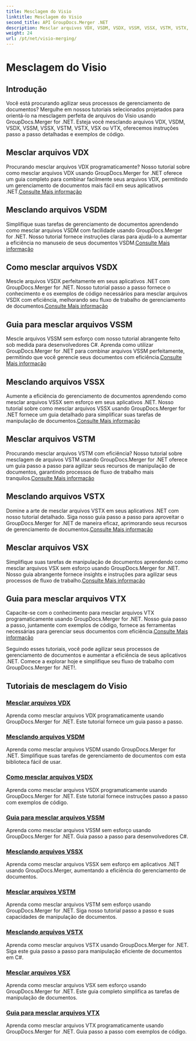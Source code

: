 ```yaml
---
title: Mesclagem do Visio
linktitle: Mesclagem do Visio
second_title: API GroupDocs.Merger .NET
description: Mesclar arquivos VDX, VSDM, VSDX, VSSM, VSSX, VSTM, VSTX, VSX, VTX facilmente usando GroupDocs.Merger para .NET. Tutoriais passo a passo para mesclagem perfeita de documentos.
weight: 24
url: /pt/net/visio-merging/
---
```


# Mesclagem do Visio


## Introdução

Você está procurando agilizar seus processos de gerenciamento de documentos? Mergulhe em nossos tutoriais selecionados projetados para orientá-lo na mesclagem perfeita de arquivos do Visio usando GroupDocs.Merger for .NET. Esteja você mesclando arquivos VDX, VSDM, VSDX, VSSM, VSSX, VSTM, VSTX, VSX ou VTX, oferecemos instruções passo a passo detalhadas e exemplos de código.

## Mesclar arquivos VDX

 Procurando mesclar arquivos VDX programaticamente? Nosso tutorial sobre como mesclar arquivos VDX usando GroupDocs.Merger for .NET oferece um guia completo para combinar facilmente seus arquivos VDX, permitindo um gerenciamento de documentos mais fácil em seus aplicativos .NET.[Consulte Mais informação](./merge-vdx-files/)

## Mesclando arquivos VSDM

Simplifique suas tarefas de gerenciamento de documentos aprendendo como mesclar arquivos VSDM com facilidade usando GroupDocs.Merger for .NET. Nosso tutorial fornece instruções claras para ajudá-lo a aumentar a eficiência no manuseio de seus documentos VSDM.[Consulte Mais informação](./merging-vsdm-files/)

## Como mesclar arquivos VSDX

 Mescle arquivos VSDX perfeitamente em seus aplicativos .NET com GroupDocs.Merger for .NET. Nosso tutorial passo a passo fornece o conhecimento e os exemplos de código necessários para mesclar arquivos VSDX com eficiência, melhorando seu fluxo de trabalho de gerenciamento de documentos.[Consulte Mais informação](./how-to-merge-vsdx-files/)

## Guia para mesclar arquivos VSSM

 Mescle arquivos VSSM sem esforço com nosso tutorial abrangente feito sob medida para desenvolvedores C#. Aprenda como utilizar GroupDocs.Merger for .NET para combinar arquivos VSSM perfeitamente, permitindo que você gerencie seus documentos com eficiência.[Consulte Mais informação](./guide-merging-vssm-files/)

## Mesclando arquivos VSSX

Aumente a eficiência do gerenciamento de documentos aprendendo como mesclar arquivos VSSX sem esforço em seus aplicativos .NET. Nosso tutorial sobre como mesclar arquivos VSSX usando GroupDocs.Merger for .NET fornece um guia detalhado para simplificar suas tarefas de manipulação de documentos.[Consulte Mais informação](./merging-vssx-files/)

## Mesclar arquivos VSTM

 Procurando mesclar arquivos VSTM com eficiência? Nosso tutorial sobre mesclagem de arquivos VSTM usando GroupDocs.Merger for .NET oferece um guia passo a passo para agilizar seus recursos de manipulação de documentos, garantindo processos de fluxo de trabalho mais tranquilos.[Consulte Mais informação](./merge-vstm-files/)

## Mesclando arquivos VSTX

 Domine a arte de mesclar arquivos VSTX em seus aplicativos .NET com nosso tutorial detalhado. Siga nosso guia passo a passo para aproveitar o GroupDocs.Merger for .NET de maneira eficaz, aprimorando seus recursos de gerenciamento de documentos.[Consulte Mais informação](./merging-vstx-files/)

## Mesclar arquivos VSX

Simplifique suas tarefas de manipulação de documentos aprendendo como mesclar arquivos VSX sem esforço usando GroupDocs.Merger for .NET. Nosso guia abrangente fornece insights e instruções para agilizar seus processos de fluxo de trabalho.[Consulte Mais informação](./merge-vsx-files/)

## Guia para mesclar arquivos VTX

 Capacite-se com o conhecimento para mesclar arquivos VTX programaticamente usando GroupDocs.Merger for .NET. Nosso guia passo a passo, juntamente com exemplos de código, fornece as ferramentas necessárias para gerenciar seus documentos com eficiência.[Consulte Mais informação](./guide-merging-vtx-files/)

Seguindo esses tutoriais, você pode agilizar seus processos de gerenciamento de documentos e aumentar a eficiência de seus aplicativos .NET. Comece a explorar hoje e simplifique seu fluxo de trabalho com GroupDocs.Merger for .NET!.
## Tutoriais de mesclagem do Visio
### [Mesclar arquivos VDX](./merge-vdx-files/)
Aprenda como mesclar arquivos VDX programaticamente usando GroupDocs.Merger for .NET. Este tutorial fornece um guia passo a passo.
### [Mesclando arquivos VSDM](./merging-vsdm-files/)
Aprenda como mesclar arquivos VSDM usando GroupDocs.Merger for .NET. Simplifique suas tarefas de gerenciamento de documentos com esta biblioteca fácil de usar.
### [Como mesclar arquivos VSDX](./how-to-merge-vsdx-files/)
Aprenda como mesclar arquivos VSDX programaticamente usando GroupDocs.Merger for .NET. Este tutorial fornece instruções passo a passo com exemplos de código.
### [Guia para mesclar arquivos VSSM](./guide-merging-vssm-files/)
Aprenda como mesclar arquivos VSSM sem esforço usando GroupDocs.Merger for .NET. Guia passo a passo para desenvolvedores C#.
### [Mesclando arquivos VSSX](./merging-vssx-files/)
Aprenda como mesclar arquivos VSSX sem esforço em aplicativos .NET usando GroupDocs.Merger, aumentando a eficiência do gerenciamento de documentos.
### [Mesclar arquivos VSTM](./merge-vstm-files/)
Aprenda como mesclar arquivos VSTM sem esforço usando GroupDocs.Merger for .NET. Siga nosso tutorial passo a passo e suas capacidades de manipulação de documentos.
### [Mesclando arquivos VSTX](./merging-vstx-files/)
Aprenda como mesclar arquivos VSTX usando GroupDocs.Merger for .NET. Siga este guia passo a passo para manipulação eficiente de documentos em C#.
### [Mesclar arquivos VSX](./merge-vsx-files/)
Aprenda como mesclar arquivos VSX sem esforço usando GroupDocs.Merger for .NET. Este guia completo simplifica as tarefas de manipulação de documentos.
### [Guia para mesclar arquivos VTX](./guide-merging-vtx-files/)
Aprenda como mesclar arquivos VTX programaticamente usando GroupDocs.Merger for .NET. Guia passo a passo com exemplos de código.